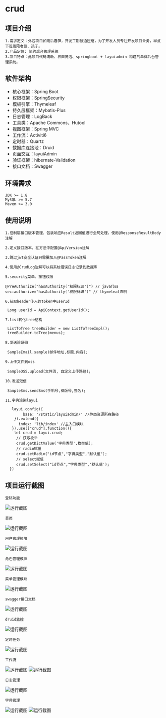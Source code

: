 # crud

## 项目介绍
    1.需求定义：外包项目如雨后春笋，开发工期被迫压缩，为了开发人员专注开发项目业务，早点下班能陪老婆、孩子。
    2.产品定位: 简约后台管理系统
    3.项目特点：此项目代码清晰、界面简洁、springboot + layuiadmin 构建的单体后台管理系统。

## 软件架构
- 核心框架：Spring Boot
- 权限框架：SpringSecurity
- 模板引擎：Thymeleaf
- 持久层框架：Mybatis-Plus
- 日志管理：LogBack
- 工具类：Apache Commons、Hutool
- 视图框架：Spring MVC
- 工作流：Activiti6
- 定时器：Quartz
- 数据库连接池：Druid
- 页面交互：layuiAdmin
- 验证框架：hibernate-Validation
- 接口文档：Swagger

## 环境需求
    JDK >= 1.8
    MySQL >= 5.7
    Maven >= 3.0

## 使用说明
    
    1.控制层接口版本管理、包装响应Result返回值进行全局处理，使用@ResponseResultBody注解
    
    2.定义接口版本，在方法中配置@ApiVersion注解
    
    3.跳过jwt安全认证只需要加入@PassToken注解
    
    4.使用@CrudLog注解可以将系统错误日志记录到数据库
    
    5.security菜单、按钮权限
```
@PreAuthorize("hasAuthority('权限标识')") // java代码
sec:authorize="hasAuthority('权限标识')" // thymeleaf声明
```
    
    6.获取header传入的token中userId
```
 Long userId = ApiContext.getUserId();
```
    7.list转化tree结构
```
 ListToTree treeBuilder = new ListToTreeImpl();
 treeBuilder.toTree(menus);
```
    8.发送验证码
```
 SampleEmail.sample(邮件地址,标题,内容);
```
    9.上传文件到oss
```
 SampleOSS.upload(文件流, 自定义上传路径);
```
    10.发送短信
```
 SampleSms.sendSms(手机号,模版号,签名); 
```   
    11.字典渲染layui
```
   layui.config({
        base: '/static/layuiadmin/' //静态资源所在路径
    }).extend({
      index: 'lib/index' //主入口模块
   }).use(["crud"],function(){
    let crud = layui.crud; 
     // 获取枚举
     crud.getDictValue('字典类型',枚举值);
     // radio赋值
     crud.setRadio("id节点","字典类型","默认值");
     // select赋值
     crud.setSelect("id节点","字典类型",'默认值');
  })
```   
    
## 项目运行截图
    
    登陆功能
   ![运行截图](https://gitee.com/yangyouwang/crud/raw/master/img/0.png "0.png")
    
    首页
   ![运行截图](https://gitee.com/yangyouwang/crud/raw/master/img/1.png "1.png")
   
    用户管理模块
   ![运行截图](https://gitee.com/yangyouwang/crud/raw/master/img/2.png "2.png")
   
    角色管理模块
   ![运行截图](https://gitee.com/yangyouwang/crud/raw/master/img/3.png "3.png")
   
    菜单管理模块
   ![运行截图](https://gitee.com/yangyouwang/crud/raw/master/img/4.png "4.png")
   
    swagger接口文档
   ![运行截图](https://gitee.com/yangyouwang/crud/raw/master/img/5.png "5.png")
   
    druid监控
   ![运行截图](https://gitee.com/yangyouwang/crud/raw/master/img/6.png "6.png")
   
    定时任务
   ![运行截图](https://gitee.com/yangyouwang/crud/raw/master/img/8.png "8.png")
   
    工作流
   ![运行截图](https://gitee.com/yangyouwang/crud/raw/master/img/9.png "9.png")
   ![运行截图](https://gitee.com/yangyouwang/crud/raw/master/img/10.png "10.png")
   
    日志管理
   ![运行截图](https://gitee.com/yangyouwang/crud/raw/master/img/11.png "11.png")
   
    字典管理
   ![运行截图](https://gitee.com/yangyouwang/crud/raw/master/img/12.png "12.png")
   ![运行截图](https://gitee.com/yangyouwang/crud/raw/master/img/13.png "13.png")